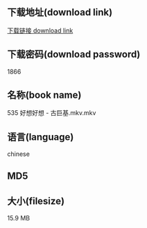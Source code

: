 ## 下载地址(download link)
[下载链接 download link](https://tutu365.netlify.app/?s=535+%E5%A5%BD%E6%83%B3%E5%A5%BD%E6%83%B3+-+%E5%8F%A4%E5%B7%A8%E5%9F%BA.mkv)

## 下载密码(download password)
1866

## 名称(book name)
535 好想好想 - 古巨基.mkv.mkv

## 语言(language)
chinese

## MD5


## 大小(filesize)
15.9 MB
